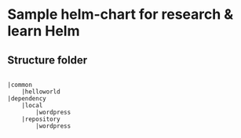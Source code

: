 # Sample helm-chart for research & learn Helm

## Structure folder

```

|common
    |helloworld
|dependency
    |local
        |wordpress
    |repository
        |wordpress

```